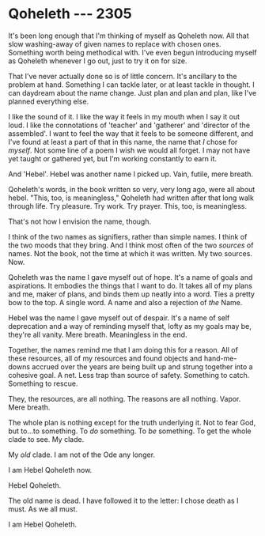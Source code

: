 # Qoheleth --- 2305

It's been long enough that I'm thinking of myself as Qoheleth now. All that slow washing-away of given names to replace with chosen ones. Something worth being methodical with. I've even begun introducing myself as Qoheleth whenever I go out, just to try it on for size.

That I've never actually done so is of little concern. It's ancillary to the problem at hand. Something I can tackle later, or at least tackle in thought. I can daydream about the name change. Just plan and plan and plan, like I've planned everything else.

I like the sound of it. I like the way it feels in my mouth when I say it out loud. I like the connotations of 'teacher' and 'gatherer' and 'director of the assembled'. I want to feel the way that it feels to be someone different, and I've found at least a part of that in this name, the name that *I* chose for *myself*. Not some line of a poem I wish we would all forget. I may not have yet taught or gathered yet, but I'm working constantly to earn it.

And 'Hebel'. Hebel was another name I picked up. Vain, futile, mere breath.

Qoheleth's words, in the book written so very, very long ago, were all about hebel. "This, too, is meaningless," Qoheleth had written after that long walk through life. Try pleasure. Try work. Try prayer. This, too, is meaningless.

That's not how I envision the name, though.

I think of the two names as signifiers, rather than simple names. I think of the two moods that they bring. And I think most often of the two *sources* of names. Not the book, not the time at which it was written. My two sources. Now.

Qoheleth was the name I gave myself out of hope. It's a name of goals and aspirations. It embodies the things that I want to do. It takes all of my plans and me, maker of plans, and binds them up neatly into a word. Ties a pretty bow to the top. A single word. A name and also a rejection of *the* Name.

Hebel was the name I gave myself out of despair. It's a name of self deprecation and a way of reminding myself that, lofty as my goals may be, they're all vanity. Mere breath. Meaningless in the end.

Together, the names remind me that I am doing this for a reason. All of these resources, all of my resources and found objects and hand-me-downs accrued over the years are being built up and strung together into a cohesive goal. A net. Less trap than source of safety. Something to catch. Something to rescue.

They, the resources, are all nothing. The reasons are all nothing. Vapor. Mere breath.

The whole plan is nothing except for the truth underlying it. Not to fear God, but to...to something. To *do* something. To *be* something. To get the whole clade to see. My clade.

My *old* clade. I am not of the Ode any longer.

I am Hebel Qoheleth now.

Hebel Qoheleth.

The old name is dead. I have followed it to the letter: I chose death as I must. As we all must.

I am Hebel Qoheleth.
